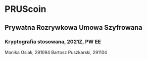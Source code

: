# PRUScoin
## Prywatna Rozrywkowa Umowa Szyfrowana
### Kryptografia stosowana, 2021Z, PW EE

Monika Osiak, 291094
Bartosz Puszkarski, 291104
